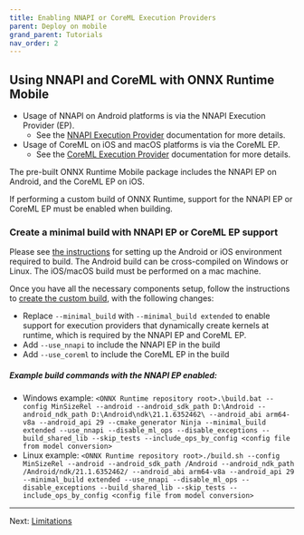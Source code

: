 ```yaml
---
title: Enabling NNAPI or CoreML Execution Providers
parent: Deploy on mobile
grand_parent: Tutorials
nav_order: 2
---
```


## Using NNAPI and CoreML with ONNX Runtime Mobile

- Usage of NNAPI on Android platforms is via the NNAPI Execution Provider (EP). 
  - See the [NNAPI Execution Provider](../../execution-providers/NNAPI-ExecutionProvider.md) documentation for more details.
- Usage of CoreML on iOS and macOS platforms is via the CoreML EP. 
  - See the [CoreML Execution Provider](../../execution-providers/CoreML-ExecutionProvider.md) documentation for more details.

The pre-built ONNX Runtime Mobile package includes the NNAPI EP on Android, and the CoreML EP on iOS.

If performing a custom build of ONNX Runtime, support for the NNAPI EP or CoreML EP must be enabled when building.


### Create a minimal build with NNAPI EP or CoreML EP support

Please see [the instructions](../../build/android-ios.md) for setting up the Android or iOS environment required to build. The Android build can be cross-compiled on Windows or Linux. The iOS/macOS build must be performed on a mac machine.

Once you have all the necessary components setup, follow the instructions to [create the custom build](./custom-build.md), with the following changes:
  - Replace `--minimal_build` with `--minimal_build extended` to enable support for execution providers that dynamically create kernels at runtime, which is required by the NNAPI EP and CoreML EP.
  - Add `--use_nnapi` to include the NNAPI EP in the build
  - Add `--use_coreml` to include the CoreML EP in the build

##### Example build commands with the NNAPI EP enabled:

- Windows example:
  `<ONNX Runtime repository root>.\build.bat --config MinSizeRel --android --android_sdk_path D:\Android --android_ndk_path D:\Android\ndk\21.1.6352462\ --android_abi arm64-v8a --android_api 29 --cmake_generator Ninja --minimal_build extended --use_nnapi --disable_ml_ops --disable_exceptions --build_shared_lib --skip_tests --include_ops_by_config <config file from model conversion>`
- Linux example:
  `<ONNX Runtime repository root>./build.sh --config MinSizeRel --android --android_sdk_path /Android --android_ndk_path /Android/ndk/21.1.6352462/ --android_abi arm64-v8a --android_api 29 --minimal_build extended --use_nnapi --disable_ml_ops --disable_exceptions --build_shared_lib --skip_tests --include_ops_by_config <config file from model conversion>`

-------

Next: [Limitations](../ort-format-model/limitations.md)
